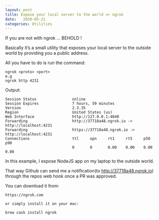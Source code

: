 ```yaml
---
layout: post
title: Expose your local server to the world => ngrok
date:   2020-05-21
categories: Utilities
---
```

If you are not with ngrok … BEHOLD !

Basically it’s a small utility that exposes your local server to the outside world by providing you a public address. 

All you have to do is run the command:
```shell
ngrok <proto> <port>
e.g
ngrok http 4231
```

Output:
```shell
Session Status                online                                                                                                                                              
Session Expires               7 hours, 59 minutes                                                                                                                                 
Version                       2.3.35                                                                                                                                              
Region                        United States (us)                                                                                                                                  
Web Interface                 http://127.0.0.1:4040                                                                                                                               
Forwarding                    http://37718a48.ngrok.io -> http://localhost:4231                                                                                                   
Forwarding                    https://37718a48.ngrok.io -> http://localhost:4231                                                                                                  
Connections                   ttl     opn     rt1     rt5     p50     p90                                                                                                         
                              0       0       0.00    0.00    0.00    0.00                                                                                                        
```

In this example, I expose NodeJS app on my laptop to the outside world. 

That way Github can send me a notification(to http://37718a48.ngrok.io) through the repos web hook once a PR was approved.

You can download it from:
```
https://ngrok.com

or simply install it on your mac:

brew cask install ngrok
```
